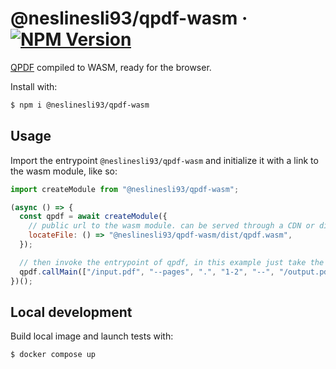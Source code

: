 # @neslinesli93/qpdf-wasm &middot; [![NPM Version](https://img.shields.io/npm/v/@neslinesli93/qpdf-wasm)](https://www.npmjs.com/package/@neslinesli93/qpdf-wasm)

[QPDF](https://github.com/qpdf/qpdf) compiled to WASM, ready for the browser.

Install with:

```bash
$ npm i @neslinesli93/qpdf-wasm
```

## Usage

Import the entrypoint `@neslinesli93/qpdf-wasm` and initialize it with a link to the wasm module, like so:

```js
import createModule from "@neslinesli93/qpdf-wasm";

(async () => {
  const qpdf = await createModule({
    // public url to the wasm module. can be served through a CDN or directly from your app (have a look at your bundler docs)
    locateFile: () => "@neslinesli93/qpdf-wasm/dist/qpdf.wasm",
  });

  // then invoke the entrypoint of qpdf, in this example just take the first two pages of the input PDF
  qpdf.callMain(["/input.pdf", "--pages", ".", "1-2", "--", "/output.pdf"]);
})();
```

## Local development

Build local image and launch tests with:

```bash
$ docker compose up
```
